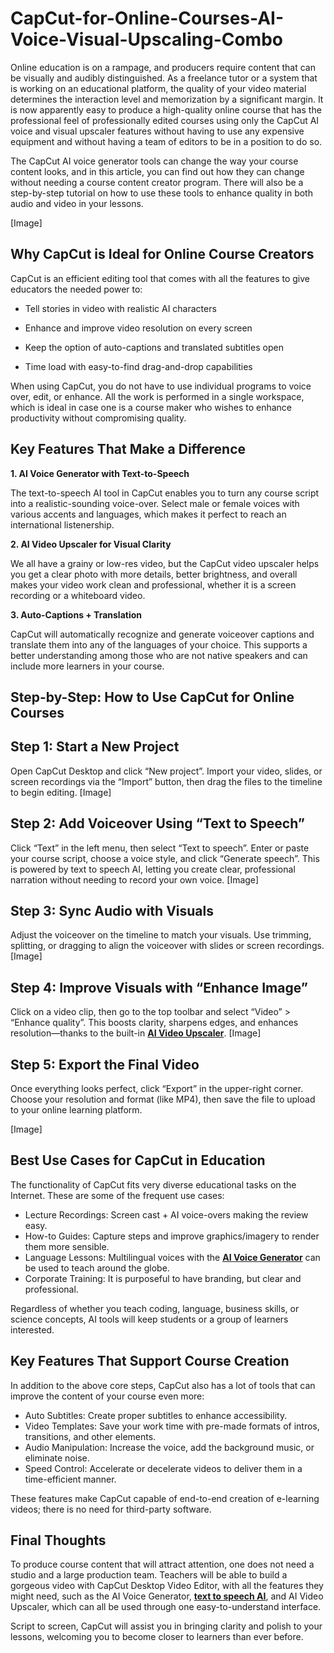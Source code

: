 # CapCut-for-Online-Courses-AI-Voice-Visual-Upscaling-Combo

Online education is on a rampage, and producers require content that can be visually and audibly distinguished. As a freelance tutor or a system that is working on an educational platform, the quality of your video material determines the interaction level and memorization by a significant margin. It is now apparently easy to produce a high-quality online course that has the professional feel of professionally edited courses using only the CapCut AI voice and visual upscaler features without having to use any expensive equipment and without having a team of editors to be in a position to do so.

The CapCut AI voice generator tools can change the way your course content looks, and in this article, you can find out how they can change without needing a course content creator program. There will also be a step-by-step tutorial on how to use these tools to enhance quality in both audio and video in your lessons.

[Image]

## Why CapCut is Ideal for Online Course Creators

CapCut is an efficient editing tool that comes with all the features to give educators the needed power to:

* Tell stories in video with realistic AI characters

* Enhance and improve video resolution on every screen

* Keep the option of auto-captions and translated subtitles open

* Time load with easy-to-find drag-and-drop capabilities

When using CapCut, you do not have to use individual programs to voice over, edit, or enhance. All the work is performed in a single workspace, which is ideal in case one is a course maker who wishes to enhance productivity without compromising quality.

## Key Features That Make a Difference

**1. AI Voice Generator with Text-to-Speech**

The text-to-speech AI tool in CapCut enables you to turn any course script into a realistic-sounding voice-over. Select male or female voices with various accents and languages, which makes it perfect to reach an international listenership.

**2. AI Video Upscaler for Visual Clarity**

We all have a grainy or low-res video, but the CapCut video upscaler helps you get a clear photo with more details, better brightness, and overall makes your video work clean and professional, whether it is a screen recording or a whiteboard video.

**3. Auto-Captions + Translation**

CapCut will automatically recognize and generate voiceover captions and translate them into any of the languages of your choice. This supports a better understanding among those who are not native speakers and can include more learners in your course.

## Step-by-Step: How to Use CapCut for Online Courses

## Step 1: Start a New Project

Open CapCut Desktop and click “New project”. Import your video, slides, or screen recordings via the “Import” button, then drag the files to the timeline to begin editing.
[Image]

## Step 2: Add Voiceover Using “Text to Speech”

Click “Text” in the left menu, then select “Text to speech”. Enter or paste your course script, choose a voice style, and click “Generate speech”. This is powered by text to speech AI, letting you create clear, professional narration without needing to record your own voice.
[Image]

## Step 3: Sync Audio with Visuals

Adjust the voiceover on the timeline to match your visuals. Use trimming, splitting, or dragging to align the voiceover with slides or screen recordings.
[Image]

## Step 4: Improve Visuals with “Enhance Image”

Click on a video clip, then go to the top toolbar and select “Video” > “Enhance quality”. This boosts clarity, sharpens edges, and enhances resolution—thanks to the built-in [**AI Video Upscaler**](https://www.capcut.com/tools/ai-video-upscaler).
[Image]

## Step 5: Export the Final Video

Once everything looks perfect, click “Export” in the upper-right corner. Choose your resolution and format (like MP4), then save the file to upload to your online learning platform.

[Image]

## Best Use Cases for CapCut in Education

The functionality of CapCut fits very diverse educational tasks on the Internet. These are some of the frequent use cases:

* Lecture Recordings: Screen cast + AI voice-overs making the review easy.
* How-to Guides: Capture steps and improve graphics/imagery to render them more sensible.
* Language Lessons: Multilingual voices with the [**AI Voice Generator**](https://www.capcut.com/tools/ai-voice-generator) can be used to teach around the globe.
* Corporate Training: It is purposeful to have branding, but clear and professional.

Regardless of whether you teach coding, language, business skills, or science concepts, AI tools will keep students or a group of learners interested.

## Key Features That Support Course Creation

In addition to the above core steps, CapCut also has a lot of tools that can improve the content of your course even more:

* Auto Subtitles: Create proper subtitles to enhance accessibility.
* Video Templates: Save your work time with pre-made formats of intros, transitions, and other elements.
* Audio Manipulation: Increase the voice, add the background music, or eliminate noise.
* Speed Control: Accelerate or decelerate videos to deliver them in a time-efficient manner.

These features make CapCut capable of end-to-end creation of e-learning videos; there is no need for third-party software.

## Final Thoughts

To produce course content that will attract attention, one does not need a studio and a large production team. Teachers will be able to build a gorgeous video with CapCut Desktop Video Editor, with all the features they might need, such as the AI Voice Generator, [**text to speech AI**](https://www.capcut.com/tools/text-to-speech), and AI Video Upscaler, which can all be used through one easy-to-understand interface.

Script to screen, CapCut will assist you in bringing clarity and polish to your lessons, welcoming you to become closer to learners than ever before.

